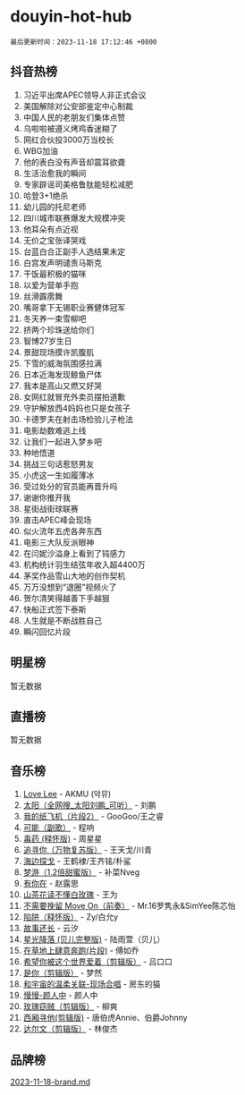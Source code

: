 # douyin-hot-hub

`最后更新时间：2023-11-18 17:12:46 +0800`

## 抖音热榜

1. 习近平出席APEC领导人非正式会议
1. 美国解除对公安部鉴定中心制裁
1. 中国人民的老朋友们集体点赞
1. 乌啦啦被遵义烤鸡香迷糊了
1. 网红合伙投3000万当校长
1. WBG加油
1. 他的表白没有声音却震耳欲聋
1. 生活治愈我的瞬间
1. 专家辟谣司美格鲁肽能轻松减肥
1. 哈登3+1绝杀
1. 幼儿园的托尼老师
1. 四川城市联赛爆发大规模冲突
1. 他耳朵有点近视
1. 无价之宝张译哭戏
1. 台蓝白合正副手人选结果未定
1. 白宫发声明谴责马斯克
1. 干饭最积极的猫咪
1. 以爱为营单手抱
1. 丝滑霹雳舞
1. 嘴哥拿下无锡职业赛健体冠军
1. 冬天养一束雪柳吧
1. 挤两个珍珠送给你们
1. 智博27岁生日
1. 景甜现场摸许凯腹肌
1. 下雪的威海氛围感拉满
1. 日本近海发现鲸鱼尸体
1. 我本是高山又燃又好哭
1. 女网红就冒充外卖员摆拍道歉
1. 守护解放西4妈妈也只是女孩子
1. 卡德罗夫在射击场检验儿子枪法
1. 电影劫数难逃上线
1. 让我们一起进入梦乡吧
1. 种地悟道
1. 挑战三句话惹怒男友
1. 小虎这一生如履薄冰
1. 受过处分的官员能再晋升吗
1. 谢谢你推开我
1. 星街战街球联赛
1. 直击APEC峰会现场
1. 似火流年五虎各奔东西
1. 电影三大队反派眼神
1. 在闫妮沙溢身上看到了钝感力
1. 机构统计羽生结弦年收入超4400万
1. 茅奖作品雪山大地的创作契机
1. 万万没想到“退圈”视频火了
1. 贺尔清笑得越善下手越狠
1. 快船正式签下泰斯
1. 人生就是不断战胜自己
1. 瞬闪回忆片段

## 明星榜

暂无数据

## 直播榜

暂无数据

## 音乐榜

1. [Love Lee](https://sf3-cdn-tos.douyinstatic.com/obj/tos-cn-ve-2774/o05GbkJGbCBTdDnMtB0fwOYgkeZp23vrWQDQBS) - AKMU (악뮤)
1. [太阳（全网搜_太阳刘鹏_可听）](https://sf3-cdn-tos.douyinstatic.com/obj/tos-cn-ve-2774/ogWbyIQnlBFImVbeDocRdCIYtBHlbJXgfZMvgz) - 刘鹏
1. [我的纸飞机（片段2）](https://sf6-cdn-tos.douyinstatic.com/obj/tos-cn-ve-2774/oM2ZrKcg2CD5AeRB2gkeXOFB1IxAGJdZPazYHf) - GooGoo/王之睿
1. [可能（副歌）](https://sf3-cdn-tos.douyinstatic.com/obj/tos-cn-ve-2774/cde1731888894259b333569393c2fb51) - 程响
1. [毒药 (释怀版)](https://sf6-cdn-tos.douyinstatic.com/obj/tos-cn-ve-2774/oYILMEAzspdZBIzy4frJNB8ZHPHWAhiwowd4Ad) - 周星星
1. [追寻你（万物复苏版）](https://sf6-cdn-tos.douyinstatic.com/obj/tos-cn-ve-2774/oYeAZJsbjIDit9APmBg8u6uDUQnHmoCf3gbo74) - 王天戈/川青
1. [海边探戈](https://sf3-cdn-tos.douyinstatic.com/obj/tos-cn-ve-2774/os9gE0VQCGqt6VQkZDyBBYvfSDY0QFe3vVmubn) - 王鹤棣/王齐铭/朴鲨
1. [梦游（1.2倍甜蜜版）](https://sf3-cdn-tos.douyinstatic.com/obj/tos-cn-ve-2774/o4gyAUm8hwufoEABmwVIiQtHsFuGzAEEWtNMzo) - 补菜Nveg
1. [有你在](https://sf3-cdn-tos.douyinstatic.com/obj/tos-cn-ve-2774/o8zImmNsI8B0yfAW5FKAB1oBhkMAlIrwsZEi1V) - 赵露思
1. [山茶花读不懂白玫瑰](https://sf3-cdn-tos.douyinstatic.com/obj/tos-cn-ve-2774/osfn8B7DktrRHEPJgPCfDbw7QDQEkwC16BxZg9) - 王为
1. [不需要挽留 Move On（前奏）](https://sf6-cdn-tos.douyinstatic.com/obj/tos-cn-ve-2774/ooCBhgCCkF4nExzQL9WZSUbitfA8IsDkgQIYhe) - Mr.16罗隽永&SimYee陈芯怡
1. [陷阱（释怀版）](https://sf3-cdn-tos.douyinstatic.com/obj/tos-cn-ve-2774/oE8C21LeZrzKLDFfQYgMzx4GAIHageG5IzayY7) - Zy/白允y
1. [故事还长](https://sf3-cdn-tos.douyinstatic.com/obj/tos-cn-ve-2774/30a26758c8594f0ab81ac675c33ee2c5) - 云汐
1. [星光降落 (贝儿完整版)](https://sf6-cdn-tos.douyinstatic.com/obj/tos-cn-ve-2774/okwB9hAwyAtsFFkFBzAX1hOOfQuIoMNs0W2Mwr) - 陆雨萱（贝儿）
1. [在草地上肆意奔跑(片段)](https://sf6-cdn-tos.douyinstatic.com/obj/tos-cn-ve-2774/8831d494742f45dabdfa8adb8b817259) - 傅如乔
1. [希望你被这个世界爱着（剪辑版）](https://sf3-cdn-tos.douyinstatic.com/obj/tos-cn-ve-2774/oo4H3BfEygN7l7bQaMBOZHCQ1eI4FqtED5skQ2) - 吕口口
1. [是你（剪辑版）](https://sf3-cdn-tos.douyinstatic.com/obj/tos-cn-ve-2774/46019dae783c4c969944217fe1cfafc4) - 梦然
1. [和宇宙的温柔关联-现场合唱](https://sf6-cdn-tos.douyinstatic.com/obj/tos-cn-ve-2774/o0hONGDYQBgk0e5bqDeQOonVmncA6tC2nBwZLT) - 房东的猫
1. [慢慢-颜人中](https://sf6-cdn-tos.douyinstatic.com/obj/tos-cn-ve-2774/ocjHNfBXdBxQNC8ZGAeoLMFTUgtBg8bkExunDC) - 颜人中
1. [玫瑰窃贼（剪辑版）](https://sf6-cdn-tos.douyinstatic.com/obj/tos-cn-ve-2774/oMqAsB3ixIhSWqAJOAwf3a0hU2zKJLBolQtFlI) - 柳爽
1. [西厢寻他(剪辑版)](https://sf3-cdn-tos.douyinstatic.com/obj/tos-cn-ve-2774/oUsAVfAQKlRNxEv5qxvIB8o5qmIWUcXbzJKJhw) - 唐伯虎Annie、伯爵Johnny
1. [达尔文（剪辑版）](https://sf6-cdn-tos.douyinstatic.com/obj/tos-cn-ve-2774/oQuPQQmEgnCeZsgKQ78VBZjNVtegzBGpoSbQPD) - 林俊杰

## 品牌榜

[2023-11-18-brand.md](2023-11-18-brand.md)
